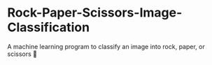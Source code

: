 # Rock-Paper-Scissors-Image-Classification
A machine learning program to classify an image into rock, paper, or scissors 🤖
